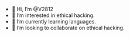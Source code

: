 - 👋 Hi, I’m @V2812
- 👀 I’m interested in ethical hacking.
- 🌱 I’m currently learning languages.
- 💞️ I’m looking to collaborate on ethical hacking.


<!---
V2812/V2812 is a ✨ special ✨ repository because its `README.md` (this file) appears on your GitHub profile.
You can click the Preview link to take a look at your changes.
--->
